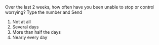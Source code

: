 Over the last 2 weeks, how often have you been unable to stop or control worrying?
Type the number and Send
1. Not at all
2. Several days
3. More than half the days
4. Nearly every day